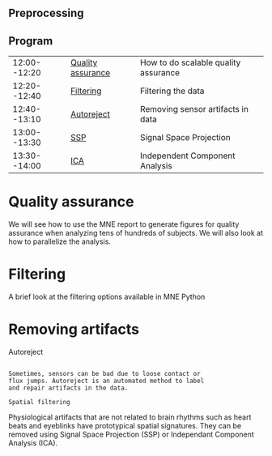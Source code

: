 Preprocessing
-------------

Program
-------

|              |          							|		    						|
| :------      | :-----   							| :-----  							|
| 12:00--12:20 | [Quality assurance](mne-report) 	| How to do scalable quality assurance |
| 12:20--12:40 | [Filtering](epochs)   				| Filtering the data             	|
| 12:40--13:10 | [Autoreject](autoreject)		    | Removing sensor artifacts in data
| 13:00--13:30 | [SSP](ssp)   						| Signal Space Projection         |
| 13:30--14:00 | [ICA](ica)       					| Independent Component Analysis  |

Quality assurance
=================

We will see how to use the MNE report to generate figures for
quality assurance when analyzing tens of hundreds of subjects. We will
also look at how to parallelize the analysis.

Filtering
=========

A brief look at the filtering options available in MNE Python

Removing artifacts
==================

Autoreject
~~~~~~~~~~

Sometimes, sensors can be bad due to loose contact or
flux jumps. Autoreject is an automated method to label
and repair artifacts in the data.

Spatial filtering
~~~~~~~~~~~~~~~~~

Physiological artifacts that are not related to brain
rhythms such as heart beats and eyeblinks have prototypical
spatial signatures. They can be removed using
Signal Space Projection (SSP) or Independant Component
Analysis (ICA).
